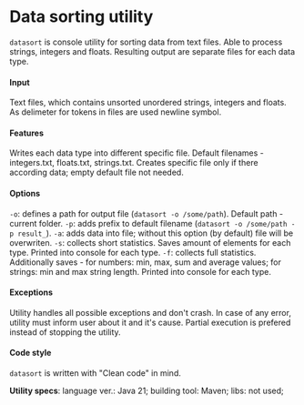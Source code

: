 # Data sorting utility
`datasort` is console utility for sorting data from text files. Able to process strings, integers and floats.
Resulting output are separate files for each data type.

#### Input
Text files, which contains unsorted unordered strings, integers and floats. As delimeter for tokens in files are used newline symbol.

#### Features
Writes each data type into different specific file. Default filenames - integers.txt, floats.txt, strings.txt.
Creates specific file only if there according data; empty default file not needed. 

#### Options
`-o`: defines a path for output file (`datasort -o /some/path`). Default path - current folder.
`-p`: adds prefix to default filename (`datasort -o /some/path -p result_`).
`-a`: adds data into file; without this option (by default) file will be overwriten.
`-s`: collects short statistics. Saves amount of elements for each type. Printed into console for each type.
`-f`: collects full statistics. Additionally saves - for numbers: min, max, sum and average values;
for strings: min and max string length. Printed into console for each type.

#### Exceptions
Utility handles all possible exceptions and don't crash. In case of any error, utility must inform user about it
and it's cause. Partial execution is prefered instead of stopping the utility.

#### Code style
`datasort` is written with "Clean code" in mind.

**Utility specs**:
language ver.: Java 21;
building tool: Maven;
libs: not used;
